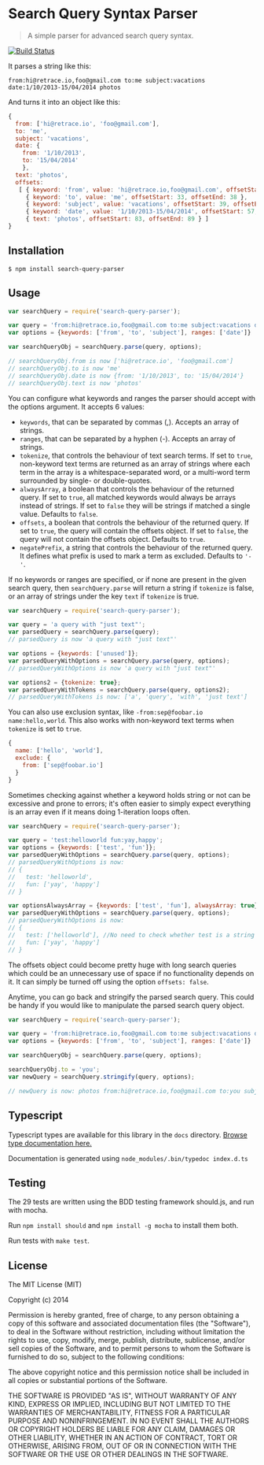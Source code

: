 # Search Query Syntax Parser

> A simple parser for advanced search query syntax.

[![Build Status](https://travis-ci.org/nepsilon/search-query-parser.svg?branch=master)](https://travis-ci.org/nepsilon/search-query-parser)

It parses a string like this:
```
from:hi@retrace.io,foo@gmail.com to:me subject:vacations date:1/10/2013-15/04/2014 photos
```

And turns it into an object like this:

```javascript
{
  from: ['hi@retrace.io', 'foo@gmail.com'],
  to: 'me',
  subject: 'vacations',
  date: {
    from: '1/10/2013',
    to: '15/04/2014'
    },
  text: 'photos',
  offsets: 
   [ { keyword: 'from', value: 'hi@retrace.io,foo@gmail.com', offsetStart: 0, offsetEnd: 32 },
     { keyword: 'to', value: 'me', offsetStart: 33, offsetEnd: 38 },
     { keyword: 'subject', value: 'vacations', offsetStart: 39, offsetEnd: 56 },
     { keyword: 'date', value: '1/10/2013-15/04/2014', offsetStart: 57, offsetEnd: 82 },
     { text: 'photos', offsetStart: 83, offsetEnd: 89 } ]
}
```

## Installation

```shell
$ npm install search-query-parser
```

## Usage

```javascript
var searchQuery = require('search-query-parser');

var query = 'from:hi@retrace.io,foo@gmail.com to:me subject:vacations date:1/10/2013-15/04/2014 photos';
var options = {keywords: ['from', 'to', 'subject'], ranges: ['date']}

var searchQueryObj = searchQuery.parse(query, options);

// searchQueryObj.from is now ['hi@retrace.io', 'foo@gmail.com']
// searchQueryObj.to is now 'me'
// searchQueryObj.date is now {from: '1/10/2013', to: '15/04/2014'}
// searchQueryObj.text is now 'photos'
```

You can configure what keywords and ranges the parser should accept with the options argument.
It accepts 6 values:
* `keywords`, that can be separated by commas (,). Accepts an array of strings.
* `ranges`, that can be separated by a hyphen (-). Accepts an array of strings.
* `tokenize`, that controls the behaviour of text search terms. If set to `true`, non-keyword text terms are returned as an array of strings where each term in the array is a whitespace-separated word, or a multi-word term surrounded by single- or double-quotes.
* `alwaysArray`, a boolean that controls the behaviour of the returned query. If set to `true`, all matched keywords would always be arrays instead of strings. If set to `false` they will be strings if matched a single value. Defaults to `false`.
* `offsets`, a boolean that controls the behaviour of the returned query. If set to `true`, the query will contain the offsets object. If set to `false`, the query will not contain the offsets object. Defaults to `true`.
* `negatePrefix`, a string that controls the behaviour of the returned query. It defines what prefix is used to mark a term as excluded. Defaults to `'-'`.

If no keywords or ranges are specified, or if none are present in the given search query, then `searchQuery.parse` will return a string if `tokenize` is false, or an array of strings under the key `text` if `tokenize` is true.

```javascript
var searchQuery = require('search-query-parser');

var query = 'a query with "just text"';
var parsedQuery = searchQuery.parse(query);
// parsedQuery is now 'a query with "just text"'

var options = {keywords: ['unused']};
var parsedQueryWithOptions = searchQuery.parse(query, options);
// parsedQueryWithOptions is now 'a query with "just text"'

var options2 = {tokenize: true};
var parsedQueryWithTokens = searchQuery.parse(query, options2);
// parsedQueryWithTokens is now: ['a', 'query', 'with', 'just text']
```

You can also use exclusion syntax, like `-from:sep@foobar.io name:hello,world`. This also works with non-keyword text terms when `tokenize` is set to `true`. 

```javascript
{
  name: ['hello', 'world'],
  exclude: {
    from: ['sep@foobar.io']
  }
}
```

Sometimes checking against whether a keyword holds string or not can be excessive and prone to errors; it's often easier to simply expect everything is an array even if it means doing 1-iteration loops often.

```javascript
var searchQuery = require('search-query-parser');

var query = 'test:helloworld fun:yay,happy';
var options = {keywords: ['test', 'fun']};
var parsedQueryWithOptions = searchQuery.parse(query, options);
// parsedQueryWithOptions is now:
// {
//   test: 'helloworld',
//   fun: ['yay', 'happy']
// }

var optionsAlwaysArray = {keywords: ['test', 'fun'], alwaysArray: true};
var parsedQueryWithOptions = searchQuery.parse(query, options);
// parsedQueryWithOptions is now:
// {
//   test: ['helloworld'], //No need to check whether test is a string or not!
//   fun: ['yay', 'happy']
// }
```

The offsets object could become pretty huge with long search queries which could be an unnecessary use of space if no functionality depends on it. It can simply be turned off using the option `offsets: false`.

Anytime, you can go back and stringify the parsed search query. This could be handy if you would like to manipulate the parsed search query object.

```javascript
var searchQuery = require('search-query-parser');

var query = 'from:hi@retrace.io,foo@gmail.com to:me subject:vacations date:1/10/2013-15/04/2014 photos';
var options = {keywords: ['from', 'to', 'subject'], ranges: ['date']}

var searchQueryObj = searchQuery.parse(query, options);

searchQueryObj.to = 'you';
var newQuery = searchQuery.stringify(query, options);

// newQuery is now: photos from:hi@retrace.io,foo@gmail.com to:you subject:vacations date:1/10/2013-15/04/2014
```

## Typescript

Typescript types are available for this library in the `docs` directory.
[Browse type documentation here.](docs/README.md)

Documentation is generated using `node_modules/.bin/typedoc index.d.ts`

## Testing

The 29 tests are written using the BDD testing framework should.js, and run with mocha.

Run `npm install should` and `npm install -g mocha` to install them both.

Run tests with `make test`.

## License

The MIT License (MIT)

Copyright (c) 2014

Permission is hereby granted, free of charge, to any person obtaining a copy
of this software and associated documentation files (the "Software"), to deal
in the Software without restriction, including without limitation the rights
to use, copy, modify, merge, publish, distribute, sublicense, and/or sell
copies of the Software, and to permit persons to whom the Software is
furnished to do so, subject to the following conditions:

The above copyright notice and this permission notice shall be included in all
copies or substantial portions of the Software.

THE SOFTWARE IS PROVIDED "AS IS", WITHOUT WARRANTY OF ANY KIND, EXPRESS OR
IMPLIED, INCLUDING BUT NOT LIMITED TO THE WARRANTIES OF MERCHANTABILITY,
FITNESS FOR A PARTICULAR PURPOSE AND NONINFRINGEMENT. IN NO EVENT SHALL THE
AUTHORS OR COPYRIGHT HOLDERS BE LIABLE FOR ANY CLAIM, DAMAGES OR OTHER
LIABILITY, WHETHER IN AN ACTION OF CONTRACT, TORT OR OTHERWISE, ARISING FROM,
OUT OF OR IN CONNECTION WITH THE SOFTWARE OR THE USE OR OTHER DEALINGS IN THE
SOFTWARE.
